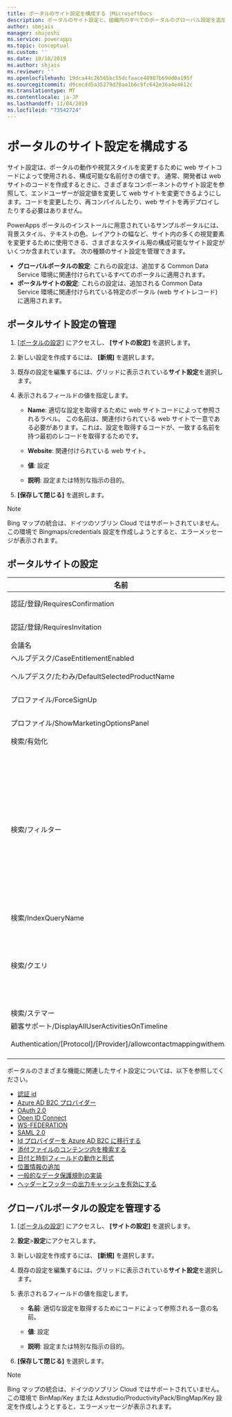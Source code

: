 ```yaml
---
title: ポータルのサイト設定を構成する |MicrosoftDocs
description: ポータルのサイト設定と、組織内のすべてのポータルのグローバル設定を追加して構成する方法について説明します。
author: sbmjais
manager: shujoshi
ms.service: powerapps
ms.topic: conceptual
ms.custom: ''
ms.date: 10/18/2019
ms.author: shjais
ms.reviewer: ''
ms.openlocfilehash: 19dca44c26565bc55dcfaace48987b69dd0a195f
ms.sourcegitcommit: d9cecdd5a35279d78aa1b6c9fc642e36a4e4612c
ms.translationtype: MT
ms.contentlocale: ja-JP
ms.lasthandoff: 11/04/2019
ms.locfileid: "73542724"
---
```

# <a name="configure-site-settings-for-portals"></a>ポータルのサイト設定を構成する

サイト設定は、ポータルの動作や視覚スタイルを変更するために web サイトコードによって使用される、構成可能な名前付きの値です。 通常、開発者は web サイトのコードを作成するときに、さまざまなコンポーネントのサイト設定を参照して、エンドユーザーが設定値を変更して web サイトを変更できるようにします。コードを変更したり、再コンパイルしたり、web サイトを再デプロイしたりする必要はありません。

PowerApps ポータルのインストールに用意されているサンプルポータルには、背景スタイル、テキストの色、レイアウトの幅など、サイト内の多くの視覚要素を変更するために使用できる、さまざまなスタイル用の構成可能なサイト設定がいくつか含まれています。
次の種類のサイト設定を管理できます。

- **グローバルポータルの設定**: これらの設定は、追加する Common Data Service 環境に関連付けられているすべてのポータルに適用されます。
- **ポータルサイトの設定**: これらの設定は、追加される Common Data Service 環境に関連付けられている特定のポータル (web サイトレコード) に適用されます。


## <a name="manage-portal-site-settings"></a>ポータルサイト設定の管理

1. [[ポータルの設定](../manage-existing-portals.md#settings)] にアクセスし、 **[サイトの設定]** を選択します。

2. 新しい設定を作成するには、 **[新規]** を選択します。

3. 既存の設定を編集するには、グリッドに表示されている**サイト設定**を選択します。

4. 表示されるフィールドの値を指定します。 

    - **Name**: 適切な設定を取得するために web サイトコードによって参照されるラベル。 この名前は、関連付けられている web サイトで一意である必要があります。これは、設定を取得するコードが、一致する名前を持つ最初のレコードを取得するためです。
    
    - **Website**: 関連付けられている web サイト。 
    
    - **値**: 設定
    
    - **説明**: 設定または特別な指示の目的。

5. **[保存して閉じる]** を選択します。

> [!NOTE] 
> Bing マップの統合は、ドイツのソブリン Cloud ではサポートされていません。 この環境で Bingmaps/credentials 設定を作成しようとすると、エラーメッセージが表示されます。

## <a name="portal-site-settings"></a>ポータルサイトの設定

|名前|Value|Description|
|----|-----|-----------|
|認証/登録/RequiresConfirmation|FALSE |ブール値 true を指定すると、電子メール確認が有効になり、オープン登録が無効になります。 既定値: False |
|認証/登録/RequiresInvitation|FALSE |ブール値 true を指定すると、招待コード機能が有効になり、オープン登録が無効になります。 既定値: False |
|会議名|ポータルカンファレンス|特定のポータルの会議を表す adx_conference レコードの名前。|
|ヘルプデスク/CaseEntitlementEnabled|本来|ヘルプデスクケースの権利が有効になっているかどうかを示すブール値。 既定値: false|
|ヘルプデスク/たわみ/DefaultSelectedProductName| |Producttypecode 値が100000001に等しい製品が複数存在する場合に、ヘルプデスクケースに表示されるドロップダウンで既定で選択されている製品レコードの名前。|
|プロファイル/ForceSignUp|FALSE|"True" に設定した場合、ブール値を指定すると、ユーザーは自分のプロファイル情報を更新してから、web サイトのコンテンツにアクセスできるようになります。 既定値: False|
|プロファイル/ShowMarketingOptionsPanel|本来|プロファイルのマーケティング通信設定を指定するためのフィールドを一覧表示するパネルを表示するかどうかを示すブール値。 既定値: False|
|検索/有効化|本来|検索が有効かどうかを示すブール値です。|
|検索/フィルター|コンテンツ: adx_webpage;イベント: adx_event、adx_eventschedule<br>ブログ: adx_blog、adx_blogpost、adx_blogpostcomment;<br>フォーラム: adx_communityforum、adx_communityforumthread、adx_communityforumpost;<br>アイデア: adx_ideaforum、adx_idea、adx_ideacomment;<br>問題: adx_issueforum、adx_issue、adx_issuecommentヘルプデスク: インシデント|検索論理名フィルターオプションのコレクション。 ここで値を定義すると、サイト全体の検索にドロップダウンフィルターオプションが追加されます。 この値は、名前と値のペアの形式で、コロンで区切られた名前と値、およびセミコロンで区切られたペアである必要があります。<br>例: "フォーラム: adx_communityforum, adx_communityforumthread, adx_communityforumpost;ブログ: adx_blog、adx_blogpost、adx_blogpostcomment|
|検索/IndexQueryName|ポータルの検索|ポータル検索クエリで使用されるシステムビューの名前。 既定: ポータル検索|
|検索/クエリ|\+ (@Query) タイトル:(@Query) logicalname: adx_webpage ~ 0.9 ^ 0.2<br> -adx_webfile ~ 0.9 adx_partialurl:(@Query)<br> logicalname: adx_blogpost ~ 0.9 ^ 0.1-logicalname: adx_communityforumthread ~ 0.9|サイト検索のクエリを上書きして、追加の重みとフィルターを適用します。 @Query は、ユーザーが入力したクエリテキストです。 Lucene クエリ構文リファレンス: [https://lucene.apache.org/core/old_versioned_docs/versions/2_9_1/queryparsersyntax.html](https://lucene.apache.org/core/old_versioned_docs/versions/2_9_1/queryparsersyntax.html)| 
|検索/ステマー|英語|ポータル検索のステミングアルゴリズムで使用される言語です。 既定値: 英語|
|顧客サポート/DisplayAllUserActivitiesOnTimeline|FALSE| |
|Authentication/[Protocol]/[Provider]/allowcontactmappingwithemail| |電子メールに基づく連絡先レコードへの自動関連付けを許可します。 詳細については、[ここ](azure-ad-b2c.md#allow-auto-association-to-a-contact-record-based-on-email)をクリックしてください。|
|||

ポータルのさまざまな機能に関連したサイト設定については、以下を参照してください。

- [認証 id](set-authentication-identity.md)
- [Azure AD B2C プロバイダー](azure-ad-b2c.md)
- [OAuth 2.0](configure-oauth2-settings.md)
- [Open ID Connect](configure-openid-settings.md)
- [WS-FEDERATION](configure-ws-federation-settings.md)
- [SAML 2.0](configure-saml2-settings.md)
- [Id プロバイダーを Azure AD B2C に移行する](migrate-identity-providers.md)
- [添付ファイルのコンテンツ内を検索する](search-file-attachment.md)
- [日付と時刻フィールドの動作と形式](behavior-format-date-time-field.md)
- [位置情報の追加](add-geolocation.md)
- [一般的なデータ保護規則の実装](https://docs.microsoft.com/dynamics365/customer-engagement/portals/implement-gdpr)
- [ヘッダーとフッターの出力キャッシュを有効にする](https://docs.microsoft.com/dynamics365/customer-engagement/portals/enable-header-footer-output-caching)

## <a name="manage-global-portal-settings"></a>グローバルポータルの設定を管理する

1. [[ポータルの設定](../manage-existing-portals.md#settings)] にアクセスし、 **[サイトの設定]** を選択します。

2. **設定**&gt;**設定**にアクセスします。

3. 新しい設定を作成するには、 **[新規]** を選択します。

4. 既存の設定を編集するには、グリッドに表示されている**サイト設定**を選択します。

5. 表示されるフィールドの値を指定します。 

    - **名前**: 適切な設定を取得するためにコードによって参照される一意の名前。

    - **値**: 設定

    - **説明**: 設定または特別な指示の目的。

6. **[保存して閉じる]** を選択します。

> [!NOTE] 
> Bing マップの統合は、ドイツのソブリン Cloud ではサポートされていません。 この環境で BinMap/Key または Adxstudio/ProductivityPack/BingMap/Key 設定を作成しようとすると、エラーメッセージが表示されます。


